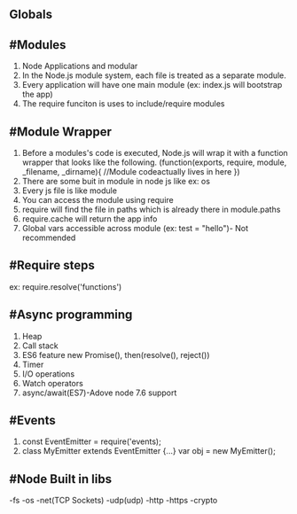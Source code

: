 Globals
-------------

#Modules
-------------
1. Node Applications and modular
2. In the Node.js module system, each file is treated as a separate module.
3. Every application will have one main module (ex: index.js will bootstrap the app)
4. The require funciton is uses to include/require modules

#Module Wrapper
-------------------
1. Before a modules's code is executed, Node.js will wrap it with a function wrapper that looks like the following.
(function(exports, require, module, _filename, _dirname){
  //Module codeactually lives in here
})
2. There are some buit in module in node js like ex: os
3. Every js file is like module
4. You can access the module using require
5. require will find the file in paths which is already there in module.paths
6. require.cache will return the app info
7. Global vars accessible across module (ex: test = "hello")- Not recommended

#Require steps
-----------------
ex: require.resolve('functions')

#Async programming
-------------------
1. Heap
2. Call stack
3. ES6 feature new Promise(), then(resolve(), reject())
4. Timer
5. I/O operations
6. Watch operators
7. async/await(ES7)-Adove node 7.6 support

#Events
--------
1. const EventEmitter = require('events);
2. class MyEmitter extends EventEmitter {...}
 var obj = new MyEmitter();

#Node Built in libs
-------------------
-fs
-os
-net(TCP Sockets)
-udp(udp)
-http
-https
-crypto


